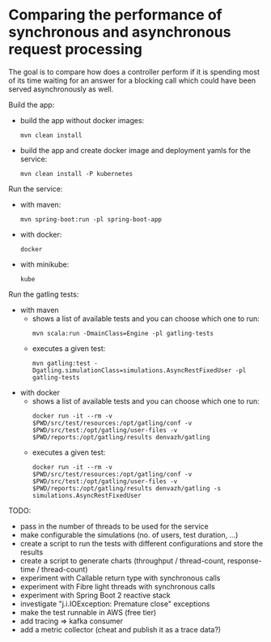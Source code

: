# Comparing the performance of synchronous and asynchronous request processing

The goal is to compare how does a controller perform if it is spending most of its time
waiting for an answer for a blocking call which could have been served asynchronously as well.

Build the app:  
  - build the app without docker images:
    ```
    mvn clean install
    ``` 
  - build the app and create docker image and deployment yamls for the service:
    ```
    mvn clean install -P kubernetes
    ```

Run the service:  
  - with maven:
    ```
    mvn spring-boot:run -pl spring-boot-app
    ```
  - with docker:
    ```
    docker
    ```
  - with minikube:
    ```
    kube
    ```

Run the gatling tests:  

  - with maven
    - shows a list of available tests and you can choose which one to run:
      ``` 
      mvn scala:run -DmainClass=Engine -pl gatling-tests
      ```
    - executes a given test:
      ```
      mvn gatling:test -Dgatling.simulationClass=simulations.AsyncRestFixedUser -pl gatling-tests
      ```
  - with docker
    - shows a list of available tests and you can choose which one to run:
      ```
      docker run -it --rm -v $PWD/src/test/resources:/opt/gatling/conf -v $PWD/src/test:/opt/gatling/user-files -v $PWD/reports:/opt/gatling/results denvazh/gatling
      ```
    - executes a given test:
      ```
      docker run -it --rm -v $PWD/src/test/resources:/opt/gatling/conf -v $PWD/src/test:/opt/gatling/user-files -v $PWD/reports:/opt/gatling/results denvazh/gatling -s simulations.AsyncRestFixedUser
      ```


TODO:
  - pass in the number of threads to be used for the service
  - make configurable the simulations (no. of users, test duration, ...)
  - create a script to run the tests with different configurations and store the results
  - create a script to generate charts (throughput / thread-count, response-time / thread-count)
  - experiment with Callable return type with synchronous calls
  - experiment with Fibre light threads with synchronous calls
  - experiment with Spring Boot 2 reactive stack
  - investigate "j.i.IOException: Premature close" exceptions
  - make the test runnable in AWS (free tier)
  - add tracing => kafka consumer
  - add a metric collector (cheat and publish it as a trace data?)
  